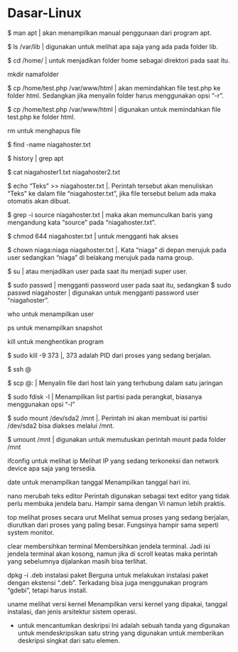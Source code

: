 # Dasar-Linux
$ man apt | akan menampilkan manual penggunaan dari program apt.

$ ls /var/lib | digunakan untuk melihat apa saja yang ada pada folder lib.

$ cd /home/ | untuk menjadikan folder home sebagai direktori pada saat itu.

mkdir namafolder

$ cp /home/test.php /var/www/html | akan memindahkan file test.php ke folder html. Sedangkan jika menyalin folder harus menggunakan opsi “-r”.

$ cp /home/test.php /var/www/html | digunakan untuk memindahkan file test.php ke folder html.

rm <file> untuk menghapus file
  
$ find -name niagahoster.txt

$ history | grep apt

$ cat niagahoster1.txt niagahoster2.txt

$ echo “Teks” >> niagahoster.txt |. Perintah tersebut akan menuliskan “Teks” ke dalam file “niagahoster.txt”, jika file tersebut belum ada maka otomatis akan dibuat.

$ grep -i source niagahoster.txt | maka akan memunculkan baris yang mengandung kata “source” pada “niagahoster.txt”.

$ chmod 644 niagahoster.txt | untuk mengganti hak akses

$ chown niaga:niaga niagahoster.txt |. Kata “niaga” di depan merujuk pada user sedangkan “niaga” di belakang merujuk pada nama group.

$ su <nama user> | atau menjadikan user pada saat itu menjadi super user.
  
$ sudo passwd | mengganti password user pada saat itu, sedangkan
$ sudo passwd niagahoster | digunakan untuk mengganti password user “niagahoster”.

who untuk menampilkan user

ps untuk menampilkan snapshot

kill untuk menghentikan program

$ sudo kill -9 373 |, 373 adalah PID dari proses yang sedang berjalan.

$ ssh <namauser>@<ip>
  
$ scp <file> <user>@<ip>:<folder tujuan> | Menyalin file dari host lain yang terhubung dalam satu jaringan
  
$ sudo fdisk -l | Menampilkan list partisi pada perangkat, biasanya menggunakan opsi “-l”

$ sudo mount /dev/sda2 /mnt |. Perintah ini akan membuat isi partisi /dev/sda2 bisa diakses melalui /mnt.

$ umount /mnt | digunakan untuk memutuskan perintah mount pada folder /mnt

ifconfig untuk melihat ip
Melihat IP yang sedang terkoneksi dan network device apa saja yang tersedia.

date untuk menampilkan tanggal
Menampilkan tanggal hari ini.

nano merubah teks editor
Perintah digunakan sebagai text editor yang tidak perlu membuka jendela baru. Hampir sama dengan Vi namun lebih praktis.

top melihat proses secara urut
Melihat semua proses yang sedang berjalan, diurutkan dari proses yang paling besar. Fungsinya hampir sama seperti system monitor.

clear membersihkan terminal
Membersihkan jendela terminal. Jadi isi jendela terminal akan kosong, namun jika di scroll keatas maka perintah yang sebelumnya dijalankan masih bisa terlihat.

dpkg -i <namapackage>.deb instalasi paket
Berguna untuk melakukan instalasi paket dengan ekstensi “.deb”. Terkadang bisa juga menggunakan program “gdebi”, tetapi harus install.

uname melihat versi kernel
Menampilkan versi kernel yang dipakai, tanggal instalasi, dan jenis arsitektur sistem operasi.

* untuk mencantumkan deskripsi
Ini adalah sebuah tanda yang digunakan untuk mendeskripsikan satu string yang digunakan untuk memberikan deskripsi singkat dari satu elemen.
